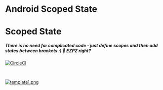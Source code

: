 # Android Scoped State

# Scoped State

##### There is no need for complicated code - just define scopes and then add states between brackets :) 🤤 EZPZ right?
[![CircleCI](https://circleci.com/gh/KotlinByte/ScopedState.svg?style=shield)]()

</br>


[![template1.png](https://i.postimg.cc/HxRpRCrs/template1.png)](https://postimg.cc/TLjM5FjZ)
